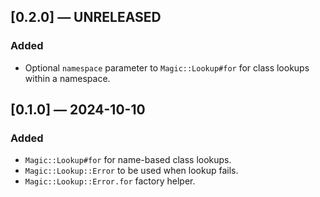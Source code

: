 ## [0.2.0] — UNRELEASED

### Added

- Optional `namespace` parameter to `Magic::Lookup#for` for class lookups within a namespace.


## [0.1.0] — 2024-10-10

### Added

- `Magic::Lookup#for` for name-based class lookups.
- `Magic::Lookup::Error` to be used when lookup fails.
- `Magic::Lookup::Error.for` factory helper.
